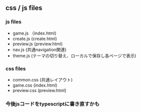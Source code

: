 ## css / js files 

### js files
- game.js （index.html)
- create.js (create.html)
- preview.js (preview.html)
- nav.js (共通navigation関連)
- theme.js (テーマの切り替え、ローカルで保存し各ページで表示)

### css files
- common.css (共通レイアウト)
- game.css (index.html)
- preview.css (preview.html)

### 今後jsコードをtypescriptに書き直すかも
